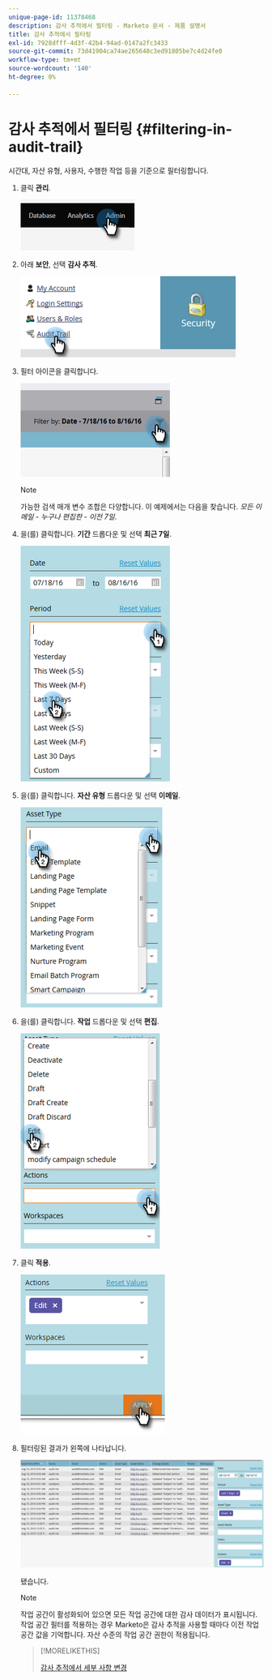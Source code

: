 ```yaml
---
unique-page-id: 11378468
description: 감사 추적에서 필터링 - Marketo 문서 - 제품 설명서
title: 감사 추적에서 필터링
exl-id: 7928dfff-4d3f-42b4-94ad-0147a2fc3433
source-git-commit: 73d41904ca74ae265648c3ed91805be7c4d24fe0
workflow-type: tm+mt
source-wordcount: '140'
ht-degree: 0%

---
```


# 감사 추적에서 필터링 {#filtering-in-audit-trail}

시간대, 자산 유형, 사용자, 수행한 작업 등을 기준으로 필터링합니다.

1. 클릭 **관리**.

   ![](assets/filtering-in-audit-trail-1.png)

1. 아래 **보안**, 선택 **감사 추적**.

   ![](assets/filtering-in-audit-trail-2.png)

1. 필터 아이콘을 클릭합니다.

   ![](assets/filtering-in-audit-trail-3.png)

   >[!NOTE]
   >
   >가능한 검색 매개 변수 조합은 다양합니다. 이 예제에서는 다음을 찾습니다. _모든 이메일 - 누구나 편집한 - 이전 7일_.

1. 을(를) 클릭합니다. **기간** 드롭다운 및 선택 **최근 7일**.

   ![](assets/filtering-in-audit-trail-4.png)

1. 을(를) 클릭합니다. **자산 유형** 드롭다운 및 선택 **이메일**.

   ![](assets/filtering-in-audit-trail-5.png)

1. 을(를) 클릭합니다. **작업** 드롭다운 및 선택 **편집**.

   ![](assets/filtering-in-audit-trail-6.png)

1. 클릭 **적용**.

   ![](assets/filtering-in-audit-trail-7.png)

1. 필터링된 결과가 왼쪽에 나타납니다.

   ![](assets/filtering-in-audit-trail-8.png)

   됐습니다.

   >[!NOTE]
   >
   >작업 공간이 활성화되어 있으면 모든 작업 공간에 대한 감사 데이터가 표시됩니다. 작업 공간 필터를 적용하는 경우 Marketo은 감사 추적을 사용할 때마다 이전 작업 공간 값을 기억합니다. 자산 수준의 작업 공간 권한이 적용됩니다.

   >[!MORELIKETHIS]
   >
   >[감사 추적에서 세부 사항 변경](/help/marketo/product-docs/administration/audit-trail/change-details-in-audit-trail.md)
